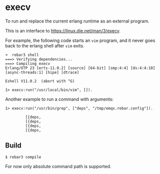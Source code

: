 execv
=====

To run and replace the current erlang runtime as an external program.

This is an interface to https://linux.die.net/man/3/execv.

For example, the following code starts an `vim` program, and it never
goes back to the erlang shell after `vim` exits.

```
➜  rebar3 shell
===> Verifying dependencies...
===> Compiling execv
Erlang/OTP 23 [erts-11.0.2] [source] [64-bit] [smp:4:4] [ds:4:4:10] [async-threads:1] [hipe] [dtrace]

Eshell V11.0.2  (abort with ^G)

1> execv:run("/usr/local/bin/vim", []).

```

Another example to run a command with arguments:

```
1> execv:run("/usr/bin/grep", ["deps", "/tmp/emqx.rebar.config"]).

         [{deps,
         [{deps,
         [{deps,
         [{deps,
```

Build
-----

    $ rebar3 compile

For now only absolute command path is supported.
